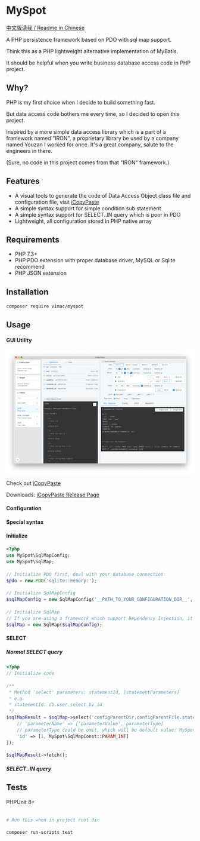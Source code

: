 # MySpot

[中文版读我 / Readme in Chinese](README.zh.md)

A PHP persistence framework based on PDO with sql map support.

Think this as a PHP lightweight alternative implementation of MyBatis.

It should be helpful when you write business database access code in PHP project.

## Why?

PHP is my first choice when I decide to build something fast.

But data access code bothers me every time, so I decided to open this project.

Inspired by a more simple data access library which is a part of a framework named "IRON", a proprietary library be used by a company named Youzan I worked for once. It's a great company, salute to the engineers in there.

(Sure, no code in this project comes from that "IRON" framework.)

## Features

* A visual tools to generate the code of Data Access Object class file and configuration file, visit [iCopyPaste](https://github.com/vimac/iCopyPaste)
* A simple syntax support for simple condition sub statement
* A simple syntax support for SELECT..IN query which is poor in PDO
* Lightweight, all configuration stored in PHP native array

## Requirements

* PHP 7.3+
* PHP PDO extension with proper database driver, MySQL or Sqlite recommend
* PHP JSON extension

## Installation

```bash
composer require vimac/myspot
```

## Usage

#### GUI Utility

<img src="https://github.com/vimac/iCopyPaste/raw/master/snapshot.png" alt="iCopyPaste Snapshot"/>

Check out [iCopyPaste](https://github.com/vimac/iCopyPaste)

Downloads: [iCopyPaste Release Page](https://github.com/vimac/iCopyPaste/releases)

#### Configuration

#### Special syntax


#### Initialize

```php
<?php
use MySpot\SqlMapConfig;
use MySpot\SqlMap;

// Initialize PDO first, deal with your database connection
$pdo = new PDO('sqlite::memory:'); 

// Initialize SqlMapConfig
$sqlMapConfig = new SqlMapConfig('__PATH_TO_YOUR_CONFIGURATION_DIR__', $pdo);

// Initialize SqlMap
// If you are using a framework which support Dependency Injection, it is recommend that you put this in SqlMap your container
$sqlMap = new SqlMap($sqlMapConfig);
```


#### SELECT

##### Normal SELECT query
```php
<?php
// Initialize code

/** 
 * Method 'select' parameters: statementId, [statementParameters]
 * e.g
 * statementId: db.user.select_by_id
 */
$sqlMapResult = $sqlMap->select('configParentDir.configParentFile.statementId', [
    // 'parameterName' => ['parameterValue', parameterType]
    // parameterType could be omit, which will be default value: MySpot\SqlMapConst::PARAM_STR
    'id' => [1, MySpot\SqlMapConst::PARAM_INT]
]);

$sqlMapResult->fetch();

```

##### SELECT..IN query


## Tests

PHPUnit 8+

```bash

# Run this when in project root dir

composer run-scripts test
```




